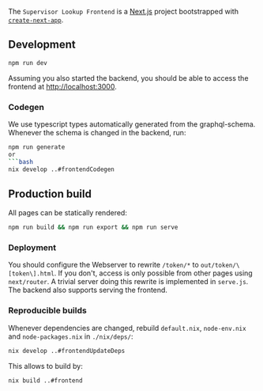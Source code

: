 The `Supervisor Lookup Frontend` is a [Next.js](https://nextjs.org/) project bootstrapped with [`create-next-app`](https://github.com/vercel/next.js/tree/canary/packages/create-next-app).

## Development

```bash
npm run dev
```

Assuming you also started the backend, you should be able to access the frontend at [http://localhost:3000](http://localhost:3000).

### Codegen

We use typescript types automatically generated from the graphql-schema. Whenever the schema is changed in the backend, run:

```bash
npm run generate
or
```bash
nix develop ..#frontendCodegen
```

## Production build

All pages can be statically rendered:

```bash
npm run build && npm run export && npm run serve
```

### Deployment

You should configure the Webserver to rewrite `/token/*` to `out/token/\[token\].html`.
If you don't, access is only possible from other pages using `next/router`.
A trivial server doing this rewrite is implemented in `serve.js`.
The backend also supports serving the frontend.

### Reproducible builds

Whenever dependencies are changed, rebuild `default.nix`,  `node-env.nix` and  `node-packages.nix` in `./nix/deps/`:

```bash
nix develop ..#frontendUpdateDeps
```

This allows to build by:

```bash
nix build ..#frontend
```
